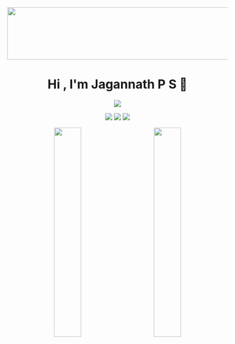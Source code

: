 
<a href="https://github.com/devxb/gitanimals">
  <img
    src="https://render.gitanimals.org/lines/jagannath-p-s?pet-id=665788657458388370"
    width="600"
    height="120"
  />
</a>
  
<h1 align="center">Hi , I'm Jagannath P S 👋</h1>

<p align="center">
  <a href="https://github.com/jagannath-p-s"><img src="https://readme-typing-svg.herokuapp.com?color=%2336BCF7&center=true&vCenter=true&lines=Passionate+Software+Developer;Always+learning+new+things;Exploring+the+world+of+technology"></a>
</p>

<p align="center">
  <a href="https://www.linkedin.com/in/jagannath-p-s/"><img src="https://img.shields.io/badge/LinkedIn-0077B5?style=for-the-badge&logo=linkedin&logoColor=white"></a>
  <a href="mailto:jagannathps2000@gmail.com"><img src="https://img.shields.io/badge/Gmail-D14836?style=for-the-badge&logo=gmail&logoColor=white"></a>
  <a href="https://twitter.com/jagannath_p_s"><img src="https://img.shields.io/badge/Twitter-1DA1F2?style=for-the-badge&logo=twitter&logoColor=white"></a>
</p>


<p align="center">
  <img width="35%" src="http://github-profile-summary-cards.vercel.app/api/cards/stats?username=jagannath-p-s&theme=tokyonight" />
  &nbsp;&nbsp;&nbsp;&nbsp;&nbsp;&nbsp;&nbsp;&nbsp;&nbsp;&nbsp;&nbsp;
  <img width="35%" src="http://github-profile-summary-cards.vercel.app/api/cards/repos-per-language?username=jagannath-p-s&theme=tokyonight" />

</p>



</div>

